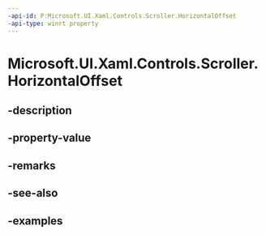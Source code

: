 ```yaml
---
-api-id: P:Microsoft.UI.Xaml.Controls.Scroller.HorizontalOffset
-api-type: winrt property
---
```


<!-- Property syntax.
public double HorizontalOffset { get; }
-->

# Microsoft.UI.Xaml.Controls.Scroller.HorizontalOffset

## -description

## -property-value

## -remarks

## -see-also

## -examples

